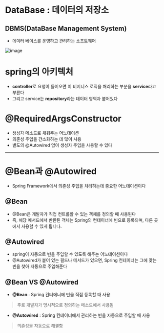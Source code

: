 # DataBase : 데이터의 저장소

## DBMS(DataBase Management System)
- 데이터 베이스를 운영하고 관리하는 소프트웨어


![image](https://github.com/user-attachments/assets/8af06f41-e1a5-41fa-962c-38099d73db8f)

# spring의 아키텍처

- **controller**로 요청이 들어오면 이 비지니스 로직을 처리하는 부분을 **service**라고 부른다
- 그리고 service는 **repository**라는 데이터 영역과 붙어있다


# @RequiredArgsConstructor
- 생성자 메소드로 채워주는 어노테이션
- 의존성 주입을 간소화하는 데 많이 사용
- 별도의 @Autowired 없이 생성자 주입을 사용할 수 있다

---
# @Bean과 @Autowired
- Spring Framework에서 의존성 주입을 처리하는데 중요한 어노테이션이다

## @Bean
- @Bean은 개발자가 직접 컨트롤할 수 있는 객체를 정의할 때 사용된다
- 즉, 해당 메서드에서 반환된 객체는 Spring의 컨테이너에 빈으로 등록되며, 다른 곳에서 사용할 수 있게 됩니다.

## @Autowired
- spring이 자동으로 빈을 주입할 수 있도록 해주는 어노테이션이다
- @Autowired가 붙어 있는 필드나 메서드가 있으면, Spring 컨테이너는 그에 맞는 빈을 찾아 자동으로 주입해준다

## @Bean VS @Autowired
- **@Bean** : Spring 컨터에너에 빈을 직접 등록할 때 사용
> 주로 개발자가 명시적으로 정의하는 메소드에서 사용됨

- **@Autowired** : Spring 컨테이너에서 관리하는 빈을 자동으로 주입할 때 사용
> 의존성을 자동으로 해결함